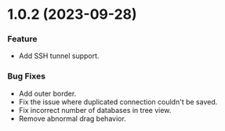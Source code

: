 # 1.0.2 (2023-09-28)

### Feature

- Add SSH tunnel support.

### Bug Fixes

- Add outer border.
- Fix the issue where duplicated connection couldn't be saved.
- Fix incorrect number of databases in tree view.
- Remove abnormal drag behavior.

